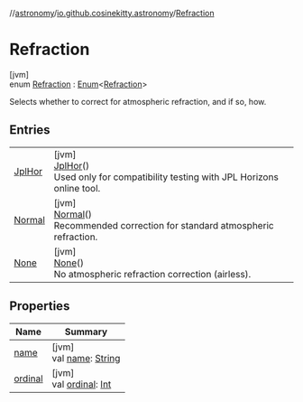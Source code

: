 //[astronomy](../../../index.md)/[io.github.cosinekitty.astronomy](../index.md)/[Refraction](index.md)

# Refraction

[jvm]\
enum [Refraction](index.md) : [Enum](https://kotlinlang.org/api/latest/jvm/stdlib/kotlin/-enum/index.html)&lt;[Refraction](index.md)&gt; 

Selects whether to correct for atmospheric refraction, and if so, how.

## Entries

| | |
|---|---|
| [JplHor](-jpl-hor/index.md) | [jvm]<br>[JplHor](-jpl-hor/index.md)()<br>Used only for compatibility testing with JPL Horizons online tool. |
| [Normal](-normal/index.md) | [jvm]<br>[Normal](-normal/index.md)()<br>Recommended correction for standard atmospheric refraction. |
| [None](-none/index.md) | [jvm]<br>[None](-none/index.md)()<br>No atmospheric refraction correction (airless). |

## Properties

| Name | Summary |
|---|---|
| [name](../-node-event-kind/-ascending/index.md#-372974862%2FProperties%2F-1216412040) | [jvm]<br>val [name](../-node-event-kind/-ascending/index.md#-372974862%2FProperties%2F-1216412040): [String](https://kotlinlang.org/api/latest/jvm/stdlib/kotlin/-string/index.html) |
| [ordinal](../-node-event-kind/-ascending/index.md#-739389684%2FProperties%2F-1216412040) | [jvm]<br>val [ordinal](../-node-event-kind/-ascending/index.md#-739389684%2FProperties%2F-1216412040): [Int](https://kotlinlang.org/api/latest/jvm/stdlib/kotlin/-int/index.html) |
